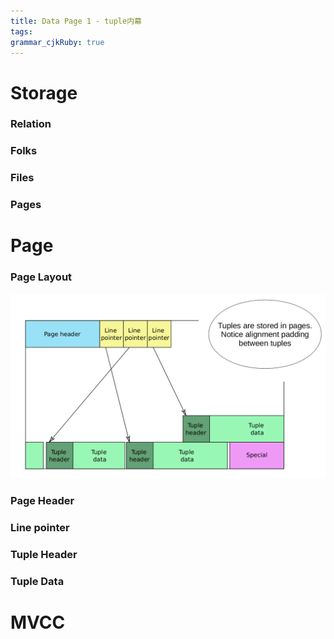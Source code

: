 ```yaml
---
title: Data Page 1 - tuple内幕
tags: 
grammar_cjkRuby: true
---
```

# Storage
### Relation
### Folks
### Files
### Pages

# Page
### Page Layout

![enter description here](./images/Screenshot_from_2022-04-20_16-39-35.png)
### Page Header
### Line pointer
### Tuple Header
### Tuple Data

# MVCC

